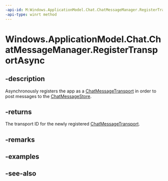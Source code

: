 ```yaml
---
-api-id: M:Windows.ApplicationModel.Chat.ChatMessageManager.RegisterTransportAsync
-api-type: winrt method
---
```


<!-- Method syntax
public Windows.Foundation.IAsyncOperation<string> RegisterTransportAsync()
-->

# Windows.ApplicationModel.Chat.ChatMessageManager.RegisterTransportAsync

## -description
Asynchronously registers the app as a [ChatMessageTransport](chatmessagetransport.md) in order to post messages to the [ChatMessageStore](chatmessagestore.md).

## -returns
The transport ID for the newly registered [ChatMessageTransport](chatmessagetransport.md).

## -remarks

## -examples

## -see-also
